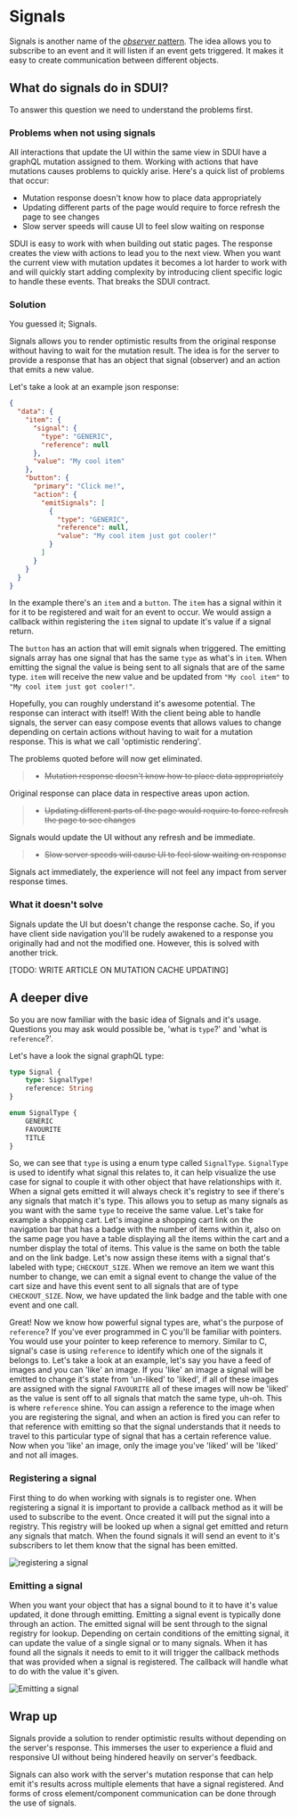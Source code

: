 # Signals

Signals is another name of the [_observer_ pattern](https://refactoring.guru/design-patterns/observer). The idea allows you to subscribe to an event and it will listen if an event gets triggered. It makes it easy to create communication between different objects.

## What do signals do in SDUI?

To answer this question we need to understand the problems first.

### Problems when not using signals

All interactions that update the UI within the same view in SDUI have a graphQL mutation assigned to them. Working with actions that have mutations causes problems to quickly arise. Here's a quick list of problems that occur:

- Mutation response doesn't know how to place data appropriately
- Updating different parts of the page would require to force refresh the page to see changes
- Slow server speeds will cause UI to feel slow waiting on response

SDUI is easy to work with when building out static pages. The response creates the view with actions to lead you to the next view. When you want the current view with mutation updates it becomes a lot harder to work with and will quickly start adding complexity by introducing client specific logic to handle these events. That breaks the SDUI contract.

### Solution

You guessed it; Signals.

Signals allows you to render optimistic results from the original response without having to wait for the mutation result. The idea is for the server to provide a response that has an object that signal (observer) and an action that emits a new value.

Let's take a look at an example json response:

```json
{
  "data": {
    "item": {
      "signal": {
        "type": "GENERIC",
        "reference": null
      },
      "value": "My cool item"
    },
    "button": {
      "primary": "Click me!",
      "action": {
        "emitSignals": [
          {
            "type": "GENERIC",
            "reference": null,
            "value": "My cool item just got cooler!"
          }
        ]
      }
    }
  }
}
```

In the example there's an `item` and a `button`. The `item` has a signal within it for it to be registered and wait for an event to occur. We would assign a callback within registering the `item` signal to update it's value if a signal return.

The `button` has an action that will emit signals when triggered. The emitting signals array has one signal that has the same `type` as what's in `item`. When emitting the signal the value is being sent to all signals that are of the same type. `item` will receive the new value and be updated from `"My cool item"` to `"My cool item just got cooler!"`.

Hopefully, you can roughly understand it's awesome potential. The response can interact with itself! With the client being able to handle signals, the server can easy compose events that allows values to change depending on certain actions without having to wait for a mutation response. This is what we call 'optimistic rendering'.

The problems quoted before will now get eliminated.

> - ~~Mutation response doesn't know how to place data appropriately~~

Original response can place data in respective areas upon action.

> - ~~Updating different parts of the page would require to force refresh the page to see changes~~

Signals would update the UI without any refresh and be immediate.

> - ~~Slow server speeds will cause UI to feel slow waiting on response~~

Signals act immediately, the experience will not feel any impact from server response times.

### What it doesn't solve

Signals update the UI but doesn't change the response cache. So, if you have client side navigation you'll be rudely awakened to a response you originally had and not the modified one. However, this is solved with another trick.

[TODO: WRITE ARTICLE ON MUTATION CACHE UPDATING]

## A deeper dive

So you are now familiar with the basic idea of Signals and it's usage. Questions you may ask would possible be, 'what is `type`?' and 'what is `reference`?'.

Let's have a look the signal graphQL type:

```graphql
type Signal {
    type: SignalType!
    reference: String
}

enum SignalType {
    GENERIC
    FAVOURITE
    TITLE
}
```

So, we can see that `type` is using a enum type called `SignalType`. `SignalType` is used to identify what signal this relates to, it can help visualize the use case for signal to couple it with other object that have relationships with it. When a signal gets emitted it will always check it's registry to see if there's any signals that match it's type. This allows you to setup as many signals as you want with the same `type` to receive the same value. Let's take for example a shopping cart. Let's imagine a shopping cart link on the navigation bar that has a badge with the number of items within it, also on the same page you have a table displaying all the items within the cart and a number display the total of items. This value is the same on both the table and on the link badge. Let's now assign these items with a signal that's labeled with type; `CHECKOUT_SIZE`. When we remove an item we want this number to change, we can emit a signal event to change the value of the cart size and have this event sent to all signals that are of type `CHECKOUT_SIZE`. Now, we have updated the link badge and the table with one event and one call.

Great! Now we know how powerful signal types are, what's the purpose of `reference`? If you've ever programmed in C you'll be familiar with pointers. You would use your pointer to keep reference to memory. Similar to C, signal's case is using `reference` to identify which one of the signals it belongs to. Let's take a look at an example, let's say you have a feed of images and you can 'like' an image. If you 'like' an image a signal will be emitted to change it's state from 'un-liked' to 'liked', if all of these images are assigned with the signal `FAVOURITE` all of these images will now be 'liked' as the value is sent off to all signals that match the same type, uh-oh. This is where `reference` shine. You can assign a reference to the image when you are registering the signal, and when an action is fired you can refer to that reference with emitting so that the signal understands that it needs to travel to this particular type of signal that has a certain reference value. Now when you 'like' an image, only the image you've 'liked' will be 'liked' and not all images.

### Registering a signal

First thing to do when working with signals is to register one. When registering a signal it is important to provide a callback method as it will be used to subscribe to the event. Once created it will put the signal into a registry. This registry will be looked up when a signal get emitted and return any signals that match. When the found signals it will send an event to it's subscribers to let them know that the signal has been emitted.

![registering a signal](./images/registering-signal.jpg)

### Emitting a signal

When you want your object that has a signal bound to it to have it's value updated, it done through emitting. Emitting a signal event is typically done through an action. The emitted signal will be sent through to the signal registry for lookup. Depending on certain conditions of the emitting signal, it can update the value of a single signal or to many signals. When it has found all the signals it needs to emit to it will trigger the callback methods that was provided when a signal is registered. The callback will handle what to do with the value it's given.

![Emitting a signal](./images/emitting-signal.jpg)

## Wrap up

Signals provide a solution to render optimistic results without depending on the server's response. This immerses the user to experience a fluid and responsive UI without being hindered heavily on server's feedback.

Signals can also work with the server's mutation response that can help emit it's results across multiple elements that have a signal registered. And forms of cross element/component communication can be done through the use of signals.